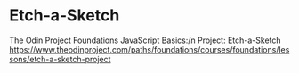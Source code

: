 # Etch-a-Sketch

The Odin Project Foundations JavaScript Basics:/n
Project: Etch-a-Sketch
https://www.theodinproject.com/paths/foundations/courses/foundations/lessons/etch-a-sketch-project
